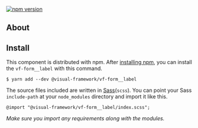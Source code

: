 [![npm version](https://badge.fury.io/js/%40visual-framework%2Fvf-form__label.svg)](https://badge.fury.io/js/%40visual-framework%2Fvf-form__label)

## About

## Install

This component is distributed with npm. After [installing npm](https://www.npmjs.com/get-npm), you can install the `vf-form__label` with this command.

```
$ yarn add --dev @visual-framework/vf-form__label
```

The source files included are written in [Sass](http://sass-lang.com)(`scss`). You can point your Sass `include-path` at your `node_modules` directory and import it like this.

```
@import "@visual-framework/vf-form__label/index.scss";
```

_Make sure you import any requirements along with the modules._
